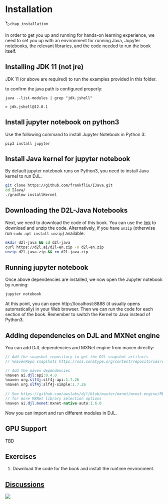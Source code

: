 # Installation
:label:`chap_installation`

In order to get you up and running for hands-on learning experience,
we need to set you up with an environment for running Java,
Jupyter notebooks, the relevant libraries,
and the code needed to run the book itself.

## Installing JDK 11 (not jre)

JDK 11 (or above are required) to run the examples provided in this folder.

to confirm the java path is configured properly:

```
java --list-modules | grep "jdk.jshell"

> jdk.jshell@12.0.1
```

## Install jupyter notebook on python3
Use the following command to install Jupyter Notebook in Python 3:
```
pip3 install jupyter
```

## Install Java kernel for jupyter notebook

By default jupyter notebook runs on Python3, you need to install Java kernel to run DJL.

```bash
git clone https://github.com/frankfliu/IJava.git
cd IJava/
./gradlew installKernel
``` 

## Downloading the D2L-Java Notebooks

Next, we need to download the code of this book. You can use the
[link](https://d2l.ai/d2l-en-0.7.1.zip) to download and unzip the code.
Alternatively, if you have `unzip` (otherwise run `sudo apt install unzip`) available:

```bash
mkdir d2l-java && cd d2l-java
curl https://d2l.ai/d2l-en.zip -o d2l-en.zip
unzip d2l-java.zip && rm d2l-java.zip
```


## Running jupyter notebook

Once above dependencies are installed, we now open the Jupyter notebook by running:

```bash
jupyter notebook
```


At this point, you can open http://localhost:8888 (it usually opens automatically) in your Web browser. Then we can run the code for each section of the book.
Remember to switch the Kernel to Java instead of Python3.

## Adding dependencies on DJL and MXNet engine

You can add DJL dependencies and MXNet engine from maven directly:

```java
// Add the snapshot repository to get the DJL snapshot artifacts
// %mavenRepo snapshots https://oss.sonatype.org/content/repositories/snapshots/

// Add the maven dependencies
%maven ai.djl:api:0.4.0
%maven org.slf4j:slf4j-api:1.7.26
%maven org.slf4j:slf4j-simple:1.7.26
        
// See https://github.com/awslabs/djl/blob/master/mxnet/mxnet-engine/README.md
// for more MXNet library selection options
%maven ai.djl.mxnet:mxnet-native-auto:1.6.0
```

Now you can import and run different modules in DJL.


## GPU Support

TBD

## Exercises

1. Download the code for the book and install the runtime environment.


## [Discussions](https://discuss.mxnet.io/t/2315)

![](../img/qr_install.svg)
